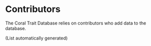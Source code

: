 # Contributors

The Coral Trait Database relies on contributors who add data to the database.

(List automatically generated)
